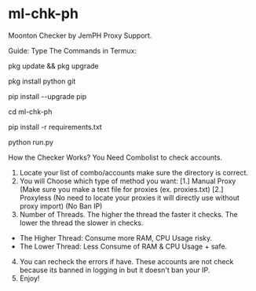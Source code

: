 # ml-chk-ph
Moonton Checker by JemPH Proxy Support.

Guide:
Type The Commands in Termux:

pkg update && pkg upgrade

pkg install python git

pip install --upgrade pip

cd ml-chk-ph

pip install -r requirements.txt

python run.py

How the Checker Works?
You Need Combolist to check accounts.
1. Locate your list of combo/accounts make sure the directory is correct.
2. You will Choose which type of method you want:
  [1.] Manual Proxy (Make sure you make a text file for proxies (ex. proxies.txt)
  [2.] Proxyless (No need to locate your proxies it will directly use without proxy import) (No Ban IP)
3. Number of Threads. The higher the thread the faster it checks. The lower the thread the slower in checks.
  - The Higher Thread: Consume more RAM, CPU Usage risky.
  - The Lower Thread: Less Consume of RAM & CPU Usage + safe.
4. You can recheck the errors if have. These accounts are not check because its banned in logging in but it doesn't ban your IP.
5. Enjoy!
